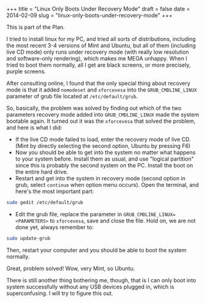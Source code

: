 +++
title = "Linux Only Boots Under Recovery Mode"
draft = false
date = 2014-02-09
slug = "linux-only-boots-under-recovery-mode"
+++

This is part of the Plan.

I tried to install linux for my PC, and tried all sorts of distributions, including the most recent 3-4 versions of Mint and Ubuntu, but all of them (including live CD mode) only runs under recovery mode (with really low resolution and software-only rendering), which makes me MEGA unhappy. When I tried to boot them normally, all I get are black screens, or more precisely, purple screens.

After consulting online, I found that the only special thing about recovery mode is that it added `nomodeset` and `xforcevesa` into the `GRUB_CMDLINE_LINUX` parameter of grub file located at `/etc/default/grub`.

So, basically, the problem was solved by finding out which of the two parameters recovery mode added into  `GRUB_CMDLINE_LINUX`  made the system bootable again. It turned out it was the `xforcevesa` that solved the problem, and here is what I did:

-   If the live CD mode failed to load, enter the recovery mode of live CD. (Mint by directly selecting the second option, Ubuntu by pressing F6)
-   Now you should be able to get into the system no matter what happens to your system before. Install them as usual, and use "logical partition" since this is probably the second system on the PC. Install the boot on the entire hard drive.
-   Restart and get into the system in recovery mode (second option in grub, select `continue` when option menu occurs). Open the terminal, and here's the most important part:

<!--listend-->

```sh
sudo gedit /etc/default/grub
```

-   Edit the grub file, replace the parameter in `GRUB_CMDLINE_LINUX=<PARAMETERS>` to `xforcevesa`, save and close the file. Hold on, we are not done yet, always remember to:

<!--listend-->

```sh
sudo update-grub
```

Then, restart your computer and you should be able to boot the system normally.

Great, problem solved! Wow, very Mint, so Ubuntu.

There is still another thing bothering me, though, that is I can only boot into system successfully without any USB devices plugged in, which is superconfusing. I will try to figure this out.
